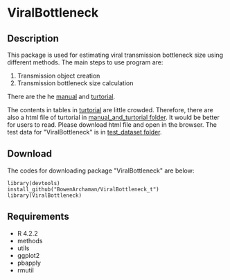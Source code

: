 # ViralBottleneck
## Description
This package is used for estimating viral transmission bottleneck size using different methods.
The main steps to use program are:
1. Transmission object creation
2. Transmission bottleneck size calculation
   
There are the he [manual](manual_and_tutorial/ViralBottleneck_manual_0.1.0.pdf) and [turtorial](manual_and_tutorial/Tutorial.pdf).

The contents in tables in [turtorial](manual_and_tutorial/Tutorial.pdf) are little crowded. Therefore, there are also a html file of turtorial in [manual_and_turtorial folder](manual_and_tutorial). It would be better for users to read. Please download html file and open in the browser. The test data for "ViralBottleneck" is in [test_dataset folder](test_dataset).

## Download
The codes for downloading package "ViralBottleneck" are below: 
```
library(devtools)
install_github("BowenArchaman/ViralBottleneck_t")
library(ViralBottleneck)
```

## Requirements
- R 4.2.2
- methods
- utils
- ggplot2
- pbapply
- rmutil

